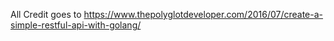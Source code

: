 All Credit goes to https://www.thepolyglotdeveloper.com/2016/07/create-a-simple-restful-api-with-golang/ 